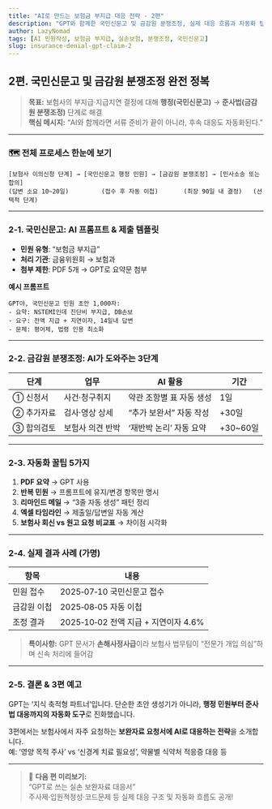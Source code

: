 ```yaml
---
title: "AI로 만드는 보험금 부지급 대응 전략 - 2편"
description: "GPT와 함께한 국민신문고 및 금감원 분쟁조정, 실제 대응 흐름과 자동화 팁"
author: LazyNomad
tags: [AI 민원작성, 보험금 부지급, 실손보험, 분쟁조정, 국민신문고]
slug: insurance-denial-gpt-claim-2
---
```


## 2편. 국민신문고 및 금감원 분쟁조정 완전 정복

> **목표:** 보험사의 부지급·지급지연 결정에 대해 **행정(국민신문고)** → **준사법(금감원 분쟁조정)** 단계로 해결  
> **핵심 메시지:** “AI와 함께라면 서류 준비가 끝이 아니라, 후속 대응도 자동화된다.”

---

### 🗺️ 전체 프로세스 한눈에 보기

```plaintext
[보험사 이의신청 단계] → [국민신문고 행정 민원] → [금감원 분쟁조정] → [민사소송 또는 합의]
(답변 소요 10~20일)         (접수 후 자동 이첩)       (최장 90일 내 결정)   (선택적 단계)
```

---

### 2‑1. 국민신문고: AI 프롬프트 & 제출 템플릿

- **민원 유형**: “보험금 부지급”
- **처리 기관**: 금융위원회 → 보험과
- **첨부 제한**: PDF 5개 → GPT로 요약문 첨부

**예시 프롬프트**

```
GPT야, 국민신문고 민원 초안 1,000자:
- 요약: NSTEMI인데 진단비 부지급, DB손보
- 요구: 전액 지급 + 지연이자, 14일내 답변
- 문체: 평어체, 법령 인용 최소화
```

---

### 2‑2. 금감원 분쟁조정: AI가 도와주는 3단계

| 단계     | 업무          | AI 활용                     | 기간         |
|--------|--------------|--------------------------|------------|
| ① 신청서 | 사건·청구취지   | 약관 조항별 표 자동 생성        | 1일         |
| ② 추가자료 | 검사·영상 상세   | “추가 보완서” 자동 작성       | +30일       |
| ③ 합의검토 | 보험사 의견 반박 | ‘재반박 논리’ 자동 요약        | +30~60일     |

---

### 2‑3. 자동화 꿀팁 5가지

1. **PDF 요약** → GPT 사용
2. **반복 민원** → 프롬프트에 유지/변경 항목만 명시
3. **리마인드 메일** → “3줄 자동 생성” 패턴 정리
4. **엑셀 타임라인** → 제출일/답변일 자동 계산
5. **보험사 회신 vs 원고 요청 비교표** → 차이점 시각화

---

### 2‑4. 실제 결과 사례 (가명)

| 항목       | 내용                             |
|------------|----------------------------------|
| 민원 접수    | 2025‑07‑10 국민신문고 접수         |
| 금감원 이첩  | 2025‑08‑05 자동 이첩               |
| 조정 결과    | 2025‑10‑02 전액 지급 + 지연이자 4.6% |

> **특이사항:** GPT 문서가 **손해사정사급**이라 보험사 법무팀이 “전문가 개입 의심”하며 신속 처리에 들어감

---

### 2‑5. 결론 & 3편 예고

GPT는 ‘지식 축적형 파트너’입니다. 단순한 초안 생성기가 아니라, **행정 민원부터 준사법 대응까지의 자동화 도구**로 진화했습니다.

3편에서는 보험사에서 자주 요청하는 **보완자료 요청서에 AI로 대응하는 전략**을 소개합니다.  
예: ‘영양 목적 주사’ vs ‘신경계 치료 필요성’, 약물별 식약처 적응증 대응 등

---

> 🧠 **다음 편 미리보기:**  
> “GPT로 쓰는 실손 보완자료 대응서”  
> 주사제·입원적정성·코드문제 등 실제 대응 구조 및 자동화 흐름도 공개!
